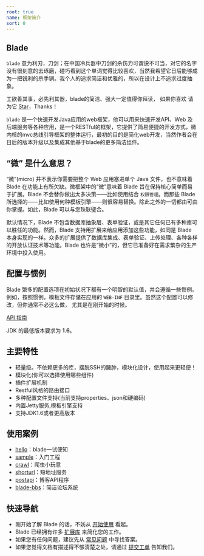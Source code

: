 ```yaml
---
root: true
name: 框架简介
sort: 0
---
```


## Blade

 `blade` 意为利刃，刀剑；在中国冷兵器中刀剑的杀伤力可谓锐不可当，对它的名字没有很刻意的去琢磨，碰巧看到这个单词觉得比较喜欢，当然我希望它日后能够成为一把锐利的杀手锏。我个人的追求简洁和优雅的，所以在设计上不追求过度抽象。

 工欲善其事，必先利其器，blade的简洁、强大一定值得你拜读，
 如果你喜欢 请为它 [Star](https://github.com/biezhi/blade)，Thanks！

 `blade` 是一个快速开发Java应用的web框架，他可以用来快速开发API、Web 及后端服务等各种应用，是一个RESTful的框架，它提供了简易便捷的开发方式，微内核的mvc总线引导框架的整体运行，最初的目的是简化web开发，当然作者会在日后的版本升级以及集成其他基于blade的更多简洁组件。

## “微” 是什么意思？

“微”(micro) 并不表示你需要把整个 Web 应用塞进单个 Java 文件，也不意味着 Blade 在功能上有所欠缺。微框架中的“微”意味着 Blade 旨在保持核心简单而易于扩展。Blade 不会替你做出太多决策——比如使用结合 `权限管理`。而那些 Blade 所选择的——比如使用何种模板引擎——则很容易替换。除此之外的一切都由可由你掌握。如此，Blade 可以与您珠联璧合。

默认情况下，Blade 不包含数据库抽象层、表单验证，或是其它任何已有多种库可以胜任的功能。然而，Blade 支持用扩展来给应用添加这些功能，如同是 Blade 本身实现的一样。众多的扩展提供了数据库集成、表单验证、上传处理、各种各样的开放认证技术等功能。Blade 也许是“微小”的，但它已准备好在需求繁杂的生产环境中投入使用。

## 配置与惯例

Blade 繁多的配置选项在初始状况下都有一个明智的默认值，并会遵循一些惯例。 例如，按照惯例，模板文件存储在应用的 `WEB-INF` 目录里。虽然这个配置可以修改，但你通常不必这么做， 尤其是在刚开始的时候。

[API 指南](http://bladejava.com/apidocs)

JDK 的最低版本要求为 **1.6**。

## 主要特性

- 轻量级。不依赖更多的库，摆脱SSH的臃肿，模块化设计，使用起来更轻便！
- 模块化(你可以选择使用哪些组件)
- 插件扩展机制
- Restful风格的路由接口
- 多种配置文件支持(当前支持properties、json和硬编码)
- 内置Jetty服务,模板引擎支持
- 支持JDK1.6或者更高版本

## 使用案例

+ [hello](https://github.com/bladejava/hello)：blade一试便知
+ [sample](https://github.com/bladejava/blade-sample)：入门工程
+ [crawl](https://github.com/bladejava/blade-crawl)：爬虫小玩意
+ [shorturl](https://github.com/bladejava/shorturl)：短地址服务
+ [postapi](https://github.com/bladejava/postapi)：博客API程序
+ [blade-bbs](https://github.com/bladejava/blade-bbs)：简洁论坛系统

## 快速导航

- 刚开始了解 Blade 的话，不妨从 [开始使用](/docs/intro/getting_start) 看起。
- Blade 已经拥有许多 [扩展库](/docs/modules) 来简化您的工作。
- 如果您有任何问题，建议先从 [常见问题](/docs/faqs) 中寻找答案。
- 如果您觉得文档有描述得不够清楚之处，请通过 [提交工单](https://github.com/biezhi/blade/docs/issues) 告知我们。
